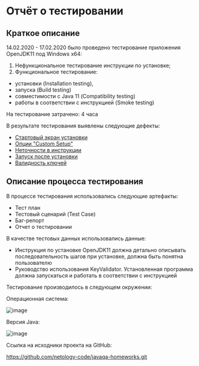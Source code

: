 # Отчёт о тестировании <Legacy>

## Краткое описание

14.02.2020 - 17.02.2020 было проведено тестирование приложения OpenJDK11 под Windows х64:
1. Нефункциональное тестирование инструкции по установке;
1. Функциональное тестирование: 
* установки (Installation testing), 
* запуска (Build testing)
* совместимости с Java 11 (Сompatibility testing)
* работы в соответствии с инструкцией (Smoke testing) 

На тестирование затрачено: 4 часа 

В результате тестирования выявлены следующие дефекты:
* [Стартовый экран установки](https://github.com/OlgaNorina/Legacy/issues/1#issue-565738890)
* [Опции "Custom Setup"](https://github.com/OlgaNorina/Legacy/issues/2#issue-565758112)
* [Неточности в инструкции](https://github.com/OlgaNorina/Legacy/issues/3#issue-565760611)
* [Запуск после установки](https://github.com/OlgaNorina/Legacy/issues/4#issue-565766212)
* [Валидность ключей](https://github.com/OlgaNorina/Legacy/issues/5#issue-565772018)

## Описание процесса тестирования

В процессе тестирования использовались следующие артефакты:
* Тест план
* Тестовый сценарий (Test Case)
* Баг-репорт
* Отчет о тестировании

В качестве тестовых данных использовались данные:
* Инструкция по установке OpenJDK11 должна детально описывать последовательность шагов при установке, должна быть понятна пользователю
* Руководство использования KeyValidator. Установленная программа должна запускаться и работать в соответствии с инструкцией

Тестирование производилось в следующем окружении:

Операционная система:

![image](https://user-images.githubusercontent.com/60429064/74587477-b1c0ec00-5014-11ea-9ba4-5e3174c08738.png)

Версия Java:

![image](https://user-images.githubusercontent.com/60429064/74587492-d321d800-5014-11ea-9d2c-4621b8209502.png)

Ссылка на исходники проекта на GitHub:

https://github.com/netology-code/javaqa-homeworks.git
